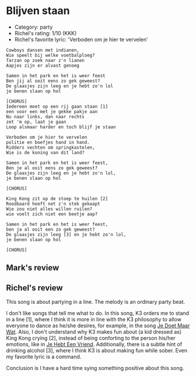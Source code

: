 # Blijven staan

 * Category: party
 * Richel's rating: 1/10 (KKK)
 * Richel's favorite lyric: 'Verboden om je hier te vervelen'

```
Cowboys dansen met indianen,
Wie speelt bij welke voetbalploeg?
Tarzan op zoek naar z'n lianen
Aapjes zijn er alvast genoeg

Samen in het park en het is weer feest
Ben jij al ooit eens zo gek geweest?
De glaasjes zijn leeg en je hebt zo'n lol
je benen slaan op hol

[CHORUS]
Iedereen moet op een rij gaan staan [1]
een voor een met je gekke pakje aan
Nu naar links, dan naar rechts
zet 'm op, laat je gaan
Loop alsmaar harder en toch blijf je staan

Verboden om je hier te vervelen
politie en boefjes hand in hand.
Ridders vechten om springkastelen,
Wie is de koning van dit land?

Samen in het park en het is weer feest,
Ben je al ooit eens zo gek geweest?
De glaasjes zijn leeg en je hebt zo'n lol,
je benen slaan op hol

[CHORUS]

King Kong zit op de stoep te huilen [2]
Roodbaard heeft net z'n stek gekaapt
Wie zou niet alles willen ruilen?
wie voelt zich niet een beetje aap?

Samen in het park en het is weer feest,
ben ja al ooit een zo gek geweest?
De glaasjes zijn leeg [3] en je hebt zo'n lol,
je benen slaan op hol

[CHORUS]
```

## Mark's review



## Richel's review

This song is about partying in a line. The melody is an ordinary party beat.

I don't like songs that tell me what to do. In this song, K3 orders me to stand in a line [1], where I think
it is more in line with the K3 philosophy to allow everyone to dance as he/she desires, for example,
in the song [Je Doet Maar Wat](JeDoetMaarWat.md). Also, I don't understand why K3 makes fun about (a kid dressed as) King 
Kong crying [2], instead of being conforting to the person his/her emotions, like in [Je Hebt Een Vriend](JeHebtEenVriend.md).
Additionally, there is a subtle hint of drinking alcohol [3], where I think K3 is about making fun while sober. Even my
favorite lyric is a command. 

Conclusion is I have a hard time sying something positive about this song.

